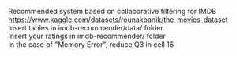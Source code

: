 Recommended system based on collaborative filtering for IMDB
https://www.kaggle.com/datasets/rounakbanik/the-movies-dataset  
Insert tables in imdb-recommender/data/ folder  
Insert your ratings in imdb-recommender/ folder  
In the case of "Memory Error", reduce Q3 in cell 16
